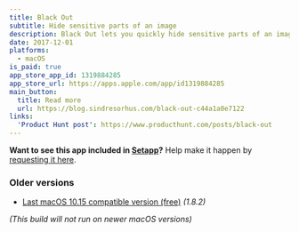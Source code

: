```yaml
---
title: Black Out
subtitle: Hide sensitive parts of an image
description: Black Out lets you quickly hide sensitive parts of an image. This can be useful when you want to post a screenshot or photo on the web that contains some information you don't want revealed.
date: 2017-12-01
platforms:
  - macOS
is_paid: true
app_store_app_id: 1319884285
app_store_url: https://apps.apple.com/app/id1319884285
main_button:
  title: Read more
  url: https://blog.sindresorhus.com/black-out-c44a1a0e7122
links:
  'Product Hunt post': https://www.producthunt.com/posts/black-out
---
```


**Want to see this app included in [Setapp](https://setapp.com)?** Help make it happen by [requesting it here](https://support.setapp.com/hc/en-us/articles/213780569-Can-I-suggest-an-app-).

### Older versions

- [Last macOS 10.15 compatible version (free)](https://github.com/sindresorhus/meta/files/7454156/Black.Out.1.8.2.-.macOS.10.15.zip) *(1.8.2)*

*(This build will not run on newer macOS versions)*
